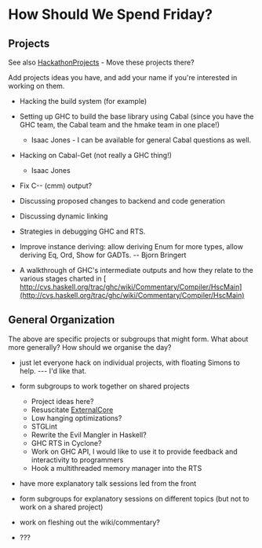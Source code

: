 # How Should We Spend Friday?

## Projects


See also [HackathonProjects](hackathon-projects) - Move these projects there? 


Add projects ideas you have, and add your name if you're interested in working on them.

- Hacking the build system (for example)
- Setting up GHC to build the base library using Cabal (since you have the GHC team, the Cabal team and the hmake team in one place!)

  - Isaac Jones - I can be available for general Cabal questions as well.
- Hacking on Cabal-Get (not really a GHC thing!)

  - Isaac Jones
- Fix C-- (cmm) output?
- Discussing proposed changes to backend and code generation
- Discussing dynamic linking
- Strategies in debugging GHC and RTS.
- Improve instance deriving: allow deriving Enum for more types, allow deriving Eq, Ord, Show for GADTs. -- Bjorn Bringert
- A walkthrough of GHC's intermediate outputs and how they relate to the various stages charted in [ http://cvs.haskell.org/trac/ghc/wiki/Commentary/Compiler/HscMain](http://cvs.haskell.org/trac/ghc/wiki/Commentary/Compiler/HscMain)

## General Organization


The above are specific projects or subgroups that might form.  What about more generally?  How should we organise the day?

- just let everyone hack on individual projects, with floating Simons to help. --- I'd like that.
- form subgroups to work together on shared projects

  - Project ideas here?
  - Resuscitate [ExternalCore](external-core)
  - Low hanging optimizations?
  - STGLint
  - Rewrite the Evil Mangler in Haskell?
  - GHC RTS in Cyclone?
  - Work on GHC API, I would like to use it to provide feedback and interactivity to programmers
  - Hook a multithreaded memory manager into the RTS
- have more explanatory talk sessions led from the front
- form subgroups for explanatory sessions on different topics (but not to work on a shared project)
- work on fleshing out the wiki/commentary?
- ???
